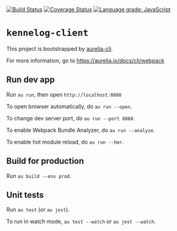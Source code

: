 [![Build Status](https://travis-ci.com/roris/kennelog-client.svg?branch=master)](https://travis-ci.com/roris/kennelog-client)
[![Coverage Status](https://coveralls.io/repos/github/roris/kennelog-client/badge.svg?branch=master)](https://coveralls.io/github/roris/kennelog-client?branch=master)
[![Language grade: JavaScript](https://img.shields.io/lgtm/grade/javascript/g/roris/kennelog-client.svg?logo=lgtm&logoWidth=18)](https://lgtm.com/projects/g/roris/kennelog-client/context:javascript)

# `kennelog-client`

This project is bootstrapped by [aurelia-cli](https://github.com/aurelia/cli).

For more information, go to https://aurelia.io/docs/cli/webpack

## Run dev app

Run `au run`, then open `http://localhost:8080`

To open browser automatically, do `au run --open`.

To change dev server port, do `au run --port 8888`.

To enable Webpack Bundle Analyzer, do `au run --analyze`.

To enable hot module reload, do `au run --hmr`.

## Build for production

Run `au build --env prod`.

## Unit tests

Run `au test` (or `au jest`).

To run in watch mode, `au test --watch` or `au jest --watch`.
